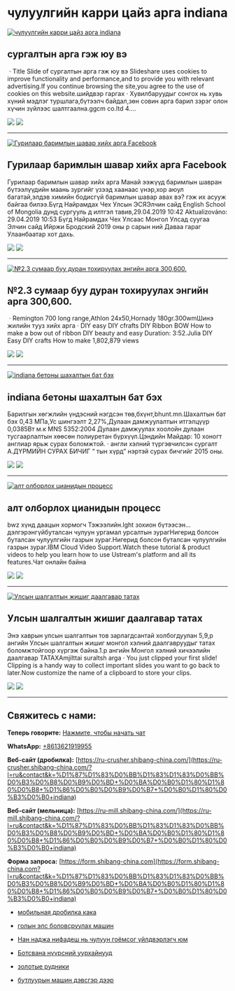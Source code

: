 # чулуулгийн карри цайз арга indiana

<a href="https://swt.shibang-china.com/?l=ru&img&k=%D1%87%D1%83%D0%BB%D1%83%D1%83%D0%BB%D0%B3%D0%B8%D0%B9%D0%BD+%D0%BA%D0%B0%D1%80%D1%80%D0%B8+%D1%86%D0%B0%D0%B9%D0%B7+%D0%B0%D1%80%D0%B3%D0%B0+indiana" target="_blank">![чулуулгийн карри цайз арга indiana](http://static.shibang-china.com/all-800x300/1007.jpg)</a>

## сургалтын арга гэж юу вэ
&nbsp;&#0183;&#32;Title Slide of сургалтын арга гэж юу вэ Slideshare uses cookies to improve functionality and performance,and to provide you with relevant advertising.If you continue browsing the site,you agree to the use of cookies on this website.шийдвэр гаргах&nbsp;&#0183;&#32;Хувилбаруудыг сонгох нь хувь хүний мэдлэг туршлага,бүтээлч байдал,зөн совин арга барил зэрэг олон хүчин зүйлээс шалтгаална.ggcm co.ltd 4.…


<a href="https://whatsapp.shibangsoft.com/WhatsApp.php" target="_blank" title="WhatsApp">![](http://static.shibang-china.com/icon/whatsapp.png)</a> <a href="https://swt.shibang-china.com/?l=ru&icon&k=%D1%87%D1%83%D0%BB%D1%83%D1%83%D0%BB%D0%B3%D0%B8%D0%B9%D0%BD+%D0%BA%D0%B0%D1%80%D1%80%D0%B8+%D1%86%D0%B0%D0%B9%D0%B7+%D0%B0%D1%80%D0%B3%D0%B0+indiana" target="_blank">![](http://static.shibang-china.com/icon/chat-ru.png)</a>

---

<a href="https://swt.shibang-china.com/?l=ru&img&k=%D1%87%D1%83%D0%BB%D1%83%D1%83%D0%BB%D0%B3%D0%B8%D0%B9%D0%BD+%D0%BA%D0%B0%D1%80%D1%80%D0%B8+%D1%86%D0%B0%D0%B9%D0%B7+%D0%B0%D1%80%D0%B3%D0%B0+indiana" target="_blank">![Гурилаар баримлын шавар хийх арга Facebook](http://static.shibang-china.com/all-800x300/1284.jpg)</a>

## Гурилаар баримлын шавар хийх арга Facebook
Гурилаар баримлын шавар хийх арга Манай ээжүүд баримлын шавран бүтээлүүдийн маань зургийг үзээд хаанаас үнэр,хор аюул багатай,элдэв химийн бодисгүй баримлын шавар авах вэ? гэж их асууж байгаа билээ.Бүгд Найрамдах Чех Улсын ЭСЯЭлчин сайд English School of Mongolia дунд сургууль д илтгэл тавив,29.04.2019 10:42 Aktualizov&#225;no: 29.04.2019 10:53 Бүгд Найрамдах Чех Улсаас Монгол Улсад суугаа Элчин сайд Ийржи Бродский 2019 оны р сарын ний Даваа гараг Улаанбаатар хот дахь.


<a href="https://whatsapp.shibangsoft.com/WhatsApp.php" target="_blank" title="WhatsApp">![](http://static.shibang-china.com/icon/whatsapp.png)</a> <a href="https://swt.shibang-china.com/?l=ru&icon&k=%D1%87%D1%83%D0%BB%D1%83%D1%83%D0%BB%D0%B3%D0%B8%D0%B9%D0%BD+%D0%BA%D0%B0%D1%80%D1%80%D0%B8+%D1%86%D0%B0%D0%B9%D0%B7+%D0%B0%D1%80%D0%B3%D0%B0+indiana" target="_blank">![](http://static.shibang-china.com/icon/chat-ru.png)</a>

---

<a href="https://swt.shibang-china.com/?l=ru&img&k=%D1%87%D1%83%D0%BB%D1%83%D1%83%D0%BB%D0%B3%D0%B8%D0%B9%D0%BD+%D0%BA%D0%B0%D1%80%D1%80%D0%B8+%D1%86%D0%B0%D0%B9%D0%B7+%D0%B0%D1%80%D0%B3%D0%B0+indiana" target="_blank">![№2.3 сумаар буу дуран тохируулах энгийн арга 300,600.](http://static.shibang-china.com/all-800x300/1250.jpg)</a>

## №2.3 сумаар буу дуран тохируулах энгийн арга 300,600.
&nbsp;&#0183;&#32;Remington 700 long range,Athlon 24x50,Hornady 180gr.300wmШинэ жилийн тууз хийх арга&nbsp;&#0183;&#32;DIY easy DIY cfrafts DIY Ribbon BOW How to make a bow out of ribbon DIY beauty and easy Duration: 3:52.Julia DIY Easy DIY crafts How to make 1,802,879 views


<a href="https://whatsapp.shibangsoft.com/WhatsApp.php" target="_blank" title="WhatsApp">![](http://static.shibang-china.com/icon/whatsapp.png)</a> <a href="https://swt.shibang-china.com/?l=ru&icon&k=%D1%87%D1%83%D0%BB%D1%83%D1%83%D0%BB%D0%B3%D0%B8%D0%B9%D0%BD+%D0%BA%D0%B0%D1%80%D1%80%D0%B8+%D1%86%D0%B0%D0%B9%D0%B7+%D0%B0%D1%80%D0%B3%D0%B0+indiana" target="_blank">![](http://static.shibang-china.com/icon/chat-ru.png)</a>

---

<a href="https://swt.shibang-china.com/?l=ru&img&k=%D1%87%D1%83%D0%BB%D1%83%D1%83%D0%BB%D0%B3%D0%B8%D0%B9%D0%BD+%D0%BA%D0%B0%D1%80%D1%80%D0%B8+%D1%86%D0%B0%D0%B9%D0%B7+%D0%B0%D1%80%D0%B3%D0%B0+indiana" target="_blank">![indiana бетоны шахалтын бат бэх](http://static.shibang-china.com/all-800x300/1075.jpg)</a>

## indiana бетоны шахалтын бат бэх
Барилгын хөгжлийн үндэсний нэгдсэн төв,бхүнт,bhunt.mn.Шахалтын бат бэх 0,43 МПа,Ус шингээлт 2,27%,Дулаан дамжуулалтын итгэлцүүр 0,0385Вт м.к MNS 5352:2004 Дулаан дамжуулах хоолойн дулаан тусгаарлалтын хөөсөн полиуретан бүрхүүл.Цэндийн Майдар: 10 хоногт англиар ярьж сурах боломжтой.&nbsp;&#0183;&#32;aнгли хэлний түргэвчилсэн сургалт А.ДҮРМИЙН СУРАХ БИЧИГ “ тын хүрд” нэртэй сурах бичгийг 2015 оны.


<a href="https://whatsapp.shibangsoft.com/WhatsApp.php" target="_blank" title="WhatsApp">![](http://static.shibang-china.com/icon/whatsapp.png)</a> <a href="https://swt.shibang-china.com/?l=ru&icon&k=%D1%87%D1%83%D0%BB%D1%83%D1%83%D0%BB%D0%B3%D0%B8%D0%B9%D0%BD+%D0%BA%D0%B0%D1%80%D1%80%D0%B8+%D1%86%D0%B0%D0%B9%D0%B7+%D0%B0%D1%80%D0%B3%D0%B0+indiana" target="_blank">![](http://static.shibang-china.com/icon/chat-ru.png)</a>

---

<a href="https://swt.shibang-china.com/?l=ru&img&k=%D1%87%D1%83%D0%BB%D1%83%D1%83%D0%BB%D0%B3%D0%B8%D0%B9%D0%BD+%D0%BA%D0%B0%D1%80%D1%80%D0%B8+%D1%86%D0%B0%D0%B9%D0%B7+%D0%B0%D1%80%D0%B3%D0%B0+indiana" target="_blank">![алт олборлох цианидын процесс](http://static.shibang-china.com/all-800x300/268.jpg)</a>

## алт олборлох цианидын процесс
bwz хүнд даацын хормогч Тэжээлийн.lght зохион бүтээсэн… дэлгэрэнгүйбуталсан чулуун ургамал урсалтын зурагНигерид болсон буталсан чулуулгийн газрын зураг.Нигерид болсон буталсан чулуулгийн газрын зураг.IBM Cloud Video Support.Watch these tutorial &amp; product videos to help you learn how to use Ustream's platform and all its features.Чат онлайн байна


<a href="https://whatsapp.shibangsoft.com/WhatsApp.php" target="_blank" title="WhatsApp">![](http://static.shibang-china.com/icon/whatsapp.png)</a> <a href="https://swt.shibang-china.com/?l=ru&icon&k=%D1%87%D1%83%D0%BB%D1%83%D1%83%D0%BB%D0%B3%D0%B8%D0%B9%D0%BD+%D0%BA%D0%B0%D1%80%D1%80%D0%B8+%D1%86%D0%B0%D0%B9%D0%B7+%D0%B0%D1%80%D0%B3%D0%B0+indiana" target="_blank">![](http://static.shibang-china.com/icon/chat-ru.png)</a>

---

<a href="https://swt.shibang-china.com/?l=ru&img&k=%D1%87%D1%83%D0%BB%D1%83%D1%83%D0%BB%D0%B3%D0%B8%D0%B9%D0%BD+%D0%BA%D0%B0%D1%80%D1%80%D0%B8+%D1%86%D0%B0%D0%B9%D0%B7+%D0%B0%D1%80%D0%B3%D0%B0+indiana" target="_blank">![Улсын шалгалтын жишиг даалгавар татах](http://static.shibang-china.com/all-800x300/1099.jpg)</a>

## Улсын шалгалтын жишиг даалгавар татах
Энэ хаврын улсын шалгалтын тов зарлагдсантай холбогдуулан 5,9,р ангийн Улсын шалгалтын жишиг монгол хэлний даалгавруудыг татах боломжтойгоор хүргэж байна.1.р ангийн Монгол хэлний хичээлийн даалгавар ТАТАХAmjilttai suraltsh arga&nbsp;&#0183;&#32;You just clipped your first slide! Clipping is a handy way to collect important slides you want to go back to later.Now customize the name of a clipboard to store your clips.


<a href="https://whatsapp.shibangsoft.com/WhatsApp.php" target="_blank" title="WhatsApp">![](http://static.shibang-china.com/icon/whatsapp.png)</a> <a href="https://swt.shibang-china.com/?l=ru&icon&k=%D1%87%D1%83%D0%BB%D1%83%D1%83%D0%BB%D0%B3%D0%B8%D0%B9%D0%BD+%D0%BA%D0%B0%D1%80%D1%80%D0%B8+%D1%86%D0%B0%D0%B9%D0%B7+%D0%B0%D1%80%D0%B3%D0%B0+indiana" target="_blank">![](http://static.shibang-china.com/icon/chat-ru.png)</a>

---
## Свяжитесь с нами:

**Теперь говорите:** [Нажмите, чтобы начать чат](https://swt.shibang-china.com?l=ru&contact&k=%D1%87%D1%83%D0%BB%D1%83%D1%83%D0%BB%D0%B3%D0%B8%D0%B9%D0%BD+%D0%BA%D0%B0%D1%80%D1%80%D0%B8+%D1%86%D0%B0%D0%B9%D0%B7+%D0%B0%D1%80%D0%B3%D0%B0+indiana)

**WhatsApp:**  [+8613621919955](https://whatsapp.shibangsoft.com/WhatsApp.php)

**Веб-сайт (дробилка):** [https://ru-crusher.shibang-china.com/](https://ru-crusher.shibang-china.com/?l=ru&contact&k=%D1%87%D1%83%D0%BB%D1%83%D1%83%D0%BB%D0%B3%D0%B8%D0%B9%D0%BD+%D0%BA%D0%B0%D1%80%D1%80%D0%B8+%D1%86%D0%B0%D0%B9%D0%B7+%D0%B0%D1%80%D0%B3%D0%B0+indiana)

**Веб-сайт (мельница):** [https://ru-mill.shibang-china.com/](https://ru-mill.shibang-china.com/?l=ru&contact&k=%D1%87%D1%83%D0%BB%D1%83%D1%83%D0%BB%D0%B3%D0%B8%D0%B9%D0%BD+%D0%BA%D0%B0%D1%80%D1%80%D0%B8+%D1%86%D0%B0%D0%B9%D0%B7+%D0%B0%D1%80%D0%B3%D0%B0+indiana)

**Форма запроса:** [https://form.shibang-china.com](https://form.shibang-china.com?l=ru&contact&k=%D1%87%D1%83%D0%BB%D1%83%D1%83%D0%BB%D0%B3%D0%B8%D0%B9%D0%BD+%D0%BA%D0%B0%D1%80%D1%80%D0%B8+%D1%86%D0%B0%D0%B9%D0%B7+%D0%B0%D1%80%D0%B3%D0%B0+indiana)

* [мобильная дробилка кака](../126/%D0%BC%D0%BE%D0%B1%D0%B8%D0%BB%D1%8C%D0%BD%D0%B0%D1%8F%20%D0%B4%D1%80%D0%BE%D0%B1%D0%B8%D0%BB%D0%BA%D0%B0%20%D0%BA%D0%B0%D0%BA%D0%B0.md)

* [голын элс боловсруулах машин](../130/%D0%B3%D0%BE%D0%BB%D1%8B%D0%BD%20%D1%8D%D0%BB%D1%81%20%D0%B1%D0%BE%D0%BB%D0%BE%D0%B2%D1%81%D1%80%D1%83%D1%83%D0%BB%D0%B0%D1%85%20%D0%BC%D0%B0%D1%88%D0%B8%D0%BD.md)

* [Нан наджа нифадеш нь чулуун гоёмсог үйлдвэрлэгч юм](../129/%D0%9D%D0%B0%D0%BD%20%D0%BD%D0%B0%D0%B4%D0%B6%D0%B0%20%D0%BD%D0%B8%D1%84%D0%B0%D0%B4%D0%B5%D1%88%20%D0%BD%D1%8C%20%D1%87%D1%83%D0%BB%D1%83%D1%83%D0%BD%20%D0%B3%D0%BE%D1%91%D0%BC%D1%81%D0%BE%D0%B3%20%D2%AF%D0%B9%D0%BB%D0%B4%D0%B2%D1%8D%D1%80%D0%BB%D1%8D%D0%B3%D1%87%20%D1%8E%D0%BC.md)

* [Ботсвана нүүрсний уурхайнууд](../126/%D0%91%D0%BE%D1%82%D1%81%D0%B2%D0%B0%D0%BD%D0%B0%20%D0%BD%D2%AF%D2%AF%D1%80%D1%81%D0%BD%D0%B8%D0%B9%20%D1%83%D1%83%D1%80%D1%85%D0%B0%D0%B9%D0%BD%D1%83%D1%83%D0%B4.md)

* [золотые рудники](../130/%D0%B7%D0%BE%D0%BB%D0%BE%D1%82%D1%8B%D0%B5%20%D1%80%D1%83%D0%B4%D0%BD%D0%B8%D0%BA%D0%B8.md)

* [бутлуурын машин дэвсгэр дээр](../127/%D0%B1%D1%83%D1%82%D0%BB%D1%83%D1%83%D1%80%D1%8B%D0%BD%20%D0%BC%D0%B0%D1%88%D0%B8%D0%BD%20%D0%B4%D1%8D%D0%B2%D1%81%D0%B3%D1%8D%D1%80%20%D0%B4%D1%8D%D1%8D%D1%80.md)